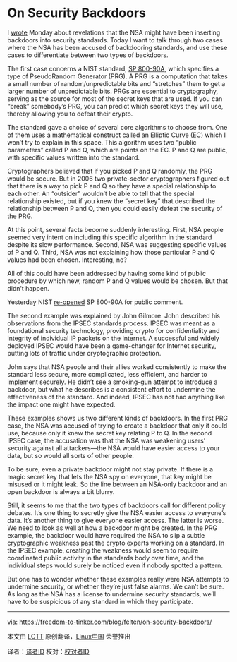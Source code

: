 On Security Backdoors
=====================

I [wrote][1] Monday about revelations that the NSA might have been inserting backdoors into security standards. Today I want to talk through two cases where the NSA has been accused of backdooring standards, and use these cases to differentiate between two types of backdoors.

The first case concerns a NIST standard, [SP 800-90A][2], which specifies a type of PseudoRandom Generator (PRG). A PRG is a computation that takes a small number of random/unpredictable bits and “stretches” them to get a larger number of unpredictable bits. PRGs are essential to cryptography, serving as the source for most of the secret keys that are used. If you can “break” somebody’s PRG, you can predict which secret keys they will use, thereby allowing you to defeat their crypto.

The standard gave a choice of several core algorithms to choose from. One of them uses a mathematical construct called an Elliptic Curve (EC) which I won’t try to explain in this space. This algorithm uses two “public parameters” called P and Q, which are points on the EC. P and Q are public, with specific values written into the standard.

Cryptographers believed that if you picked P and Q randomly, the PRG would be secure. But in 2006 two private-sector cryptographers figured out that there is a way to pick P and Q so they have a special relationship to each other. An “outsider” wouldn’t be able to tell that the special relationship existed, but if you knew the “secret key” that described the relationship between P and Q, then you could easily defeat the security of the PRG.

At this point, several facts become suddenly interesting. First, NSA people seemed very intent on including this specific algorithm in the standard despite its slow performance. Second, NSA was suggesting specific values of P and Q. Third, NSA was not explaining how those particular P and Q values had been chosen. Interesting, no?

All of this could have been addressed by having some kind of public procedure by which new, random P and Q values would be chosen. But that didn’t happen.

Yesterday NIST [re-opened][3] SP 800-90A for public comment.

The second example was explained by John Gilmore. John described his observations from the IPSEC standards process. IPSEC was meant as a foundational security technology, providing crypto for confidentiality and integrity of individual IP packets on the Internet. A successful and widely deployed IPSEC would have been a game-changer for Internet security, putting lots of traffic under cryptographic protection.

John says that NSA people and their allies worked consistently to make the standard less secure, more complicated, less efficient, and harder to implement securely. He didn’t see a smoking-gun attempt to introduce a backdoor, but what he describes is a consistent effort to undermine the effectiveness of the standard. And indeed, IPSEC has not had anything like the impact one might have expected.

These examples shows us two different kinds of backdoors. In the first PRG case, the NSA was accused of trying to create a backdoor that only it could use, because only it knew the secret key relating P to Q. In the second IPSEC case, the accusation was that the NSA was weakening users’ security against all attackers—the NSA would have easier access to your data, but so would all sorts of other people.

To be sure, even a private backdoor might not stay private. If there is a magic secret key that lets the NSA spy on everyone, that key might be misused or it might leak. So the line between an NSA-only backdoor and an open backdoor is always a bit blurry.

Still, it seems to me that the two types of backdoors call for different policy debates. It’s one thing to secretly give the NSA easier access to everyone’s data. It’s another thing to give everyone easier access. The latter is worse.
We need to look as well at how a backdoor might be created. In the PRG example, the backdoor would have required the NSA to slip a subtle cryptographic weakness past the crypto experts working on a standard. In the IPSEC example, creating the weakness would seem to require coordinated public activity in the standards body over time, and the individual steps would surely be noticed even if nobody spotted a pattern.

But one has to wonder whether these examples really were NSA attempts to undermine security, or whether they’re just false alarms. We can’t be sure. As long as the NSA has a license to undermine security standards, we’ll have to be suspicious of any standard in which they participate.

---

via: https://freedom-to-tinker.com/blog/felten/on-security-backdoors/

本文由 [LCTT](https://github.com/LCTT/TranslateProject) 原创翻译，[Linux中国](http://linux.cn/) 荣誉推出

译者：[译者ID](https://github.com/译者ID) 校对：[校对者ID](https://github.com/校对者ID)


[1]:https://freedom-to-tinker.com/blog/felten/nsa-apparently-undermining-standards-security-confidence/
[2]:http://csrc.nist.gov/publications/drafts/800-90/draft_sp800_90a_rev1.pdf
[3]:http://www.nist.gov/director/cybersecuritystatement-091013.cfm
